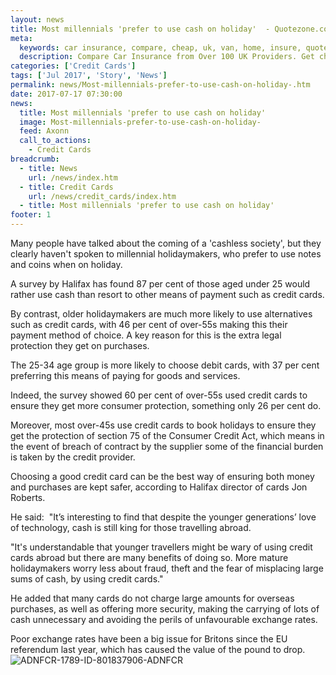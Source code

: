 ```yaml
---
layout: news
title: Most millennials 'prefer to use cash on holiday'  - Quotezone.co.uk
meta:
  keywords: car insurance, compare, cheap, uk, van, home, insure, quotes, online, comparison, bike, loans, life
  description: Compare Car Insurance from Over 100 UK Providers. Get cheap quotes online now using our fast, free, secure comparison site
categories: ['Credit Cards']
tags: ['Jul 2017', 'Story', 'News']
permalink: news/Most-millennials-prefer-to-use-cash-on-holiday-.htm
date: 2017-07-17 07:30:00
news:
  title: Most millennials 'prefer to use cash on holiday' 
  image: Most-millennials-prefer-to-use-cash-on-holiday-
  feed: Axonn
  call_to_actions:
    - Credit Cards
breadcrumb:
  - title: News
    url: /news/index.htm
  - title: Credit Cards
    url: /news/credit_cards/index.htm
  - title: Most millennials 'prefer to use cash on holiday' 
footer: 1
---
```


Many people have talked about the coming of a &#39;cashless society&#39;, but they clearly haven&#39;t spoken to millennial holidaymakers, who prefer to use notes and coins when on holiday.

A survey by Halifax has found 87 per cent of those aged under 25 would rather use cash than resort to other means of payment such as credit cards.

By contrast, older holidaymakers are much more likely to use alternatives such as credit cards, with 46 per cent of over-55s making this their payment method of choice. A key reason for this is the extra legal protection they get on purchases.

The 25-34 age group is more likely to choose debit cards, with 37 per cent preferring this means of paying for goods and services.&nbsp;

Indeed, the survey showed 60 per cent of over-55s used credit cards to ensure they get more consumer protection, something only 26 per cent do.

Moreover, most over-45s use credit cards to book holidays to ensure they get the protection of section 75 of the Consumer Credit Act, which means in the event of breach of contract by the supplier some of the financial burden is taken by the credit provider.&nbsp;

Choosing a good credit card can be the best way of ensuring both money and purchases are kept safer, according to Halifax director of cards Jon Roberts.

He said: &nbsp;&quot;It&rsquo;s interesting to find that despite the younger generations&rsquo; love of technology, cash is still king for those travelling abroad.

&quot;It&#39;s understandable that younger travellers might be wary of using credit cards abroad but there are many benefits of doing so. More mature holidaymakers worry less about fraud, theft and the fear of misplacing large sums of cash, by using credit cards.&quot;

He added that many cards do not charge large amounts for overseas purchases, as well as offering more security, making the carrying of lots of cash unnecessary and avoiding the perils of unfavourable exchange rates.

Poor exchange rates have been a big issue for Britons since the EU referendum last year, which has caused the value of the pound to drop.<img alt="ADNFCR-1789-ID-801837906-ADNFCR" src="http://feeds.directnews.co.uk/feedtrack/justcopyright.gif?feedid=1789&itemid=801837906" />